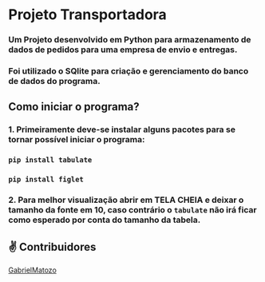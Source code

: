 # Projeto Transportadora

### Um Projeto desenvolvido em Python para armazenamento de dados de pedidos para uma empresa de envio e entregas.

### Foi utilizado o SQlite para criação e gerenciamento do banco de dados do programa.

## Como iniciar o programa?

### 1. Primeiramente deve-se instalar alguns pacotes para se tornar possível iniciar o programa:

### `pip install tabulate`

### `pip install figlet`

### 2. Para melhor visualização abrir em TELA CHEIA e deixar o tamanho da fonte em 10, caso contrário o `tabulate` não irá ficar como esperado por  conta do tamanho da tabela.





## ✌️ Contribuidores

[GabrielMatozo](https://twitter.com/matoz0)